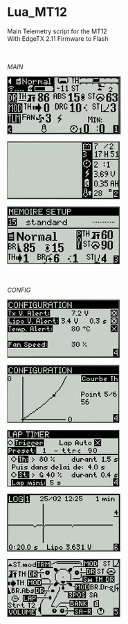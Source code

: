 # Lua_MT12
Main Telemetry script for the MT12 <br>
With EdgeTX 2.11 Firmware to Flash <br> <br> <br>

*MAIN*

![Main screen](M1.JPG) <br>

![Main screen](M2.JPG) <br>

![Main screen](M3.JPG) <br> <br> <br>

*CONFIG*

![Main screen](M41.JPG) <br>

![Main screen](M42.JPG) <br>

![Main screen](M6.JPG) <br>

![Main screen](M7.JPG) <br>

![Main screen](M5.JPG) <br>
